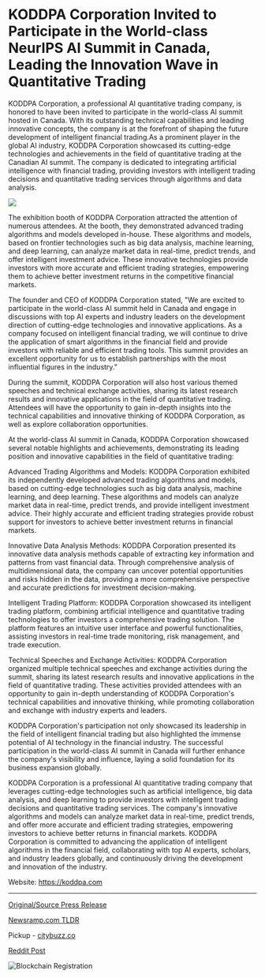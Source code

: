 # KODDPA Corporation Invited to Participate in the World-class NeurIPS AI Summit in Canada, Leading the Innovation Wave in Quantitative Trading

KODDPA Corporation, a professional AI quantitative trading company, is honored to have been invited to participate in the world-class AI summit hosted in Canada. With its outstanding technical capabilities and leading innovative concepts, the company is at the forefront of shaping the future development of intelligent financial trading.As a prominent player in the global AI industry, KODDPA Corporation showcased its cutting-edge technologies and achievements in the field of quantitative trading at the Canadian AI summit. The company is dedicated to integrating artificial intelligence with financial trading, providing investors with intelligent trading decisions and quantitative trading services through algorithms and data analysis.

![](https://api.blockchainwire.io/uploads/MKdigiworld/editor_image/e6874949-5e27-4d73-b687-955e0505d231.png)

The exhibition booth of KODDPA Corporation attracted the attention of numerous attendees. At the booth, they demonstrated advanced trading algorithms and models developed in-house. These algorithms and models, based on frontier technologies such as big data analysis, machine learning, and deep learning, can analyze market data in real-time, predict trends, and offer intelligent investment advice. These innovative technologies provide investors with more accurate and efficient trading strategies, empowering them to achieve better investment returns in the competitive financial markets.

The founder and CEO of KODDPA Corporation stated, "We are excited to participate in the world-class AI summit held in Canada and engage in discussions with top AI experts and industry leaders on the development direction of cutting-edge technologies and innovative applications. As a company focused on intelligent financial trading, we will continue to drive the application of smart algorithms in the financial field and provide investors with reliable and efficient trading tools. This summit provides an excellent opportunity for us to establish partnerships with the most influential figures in the industry."

During the summit, KODDPA Corporation will also host various themed speeches and technical exchange activities, sharing its latest research results and innovative applications in the field of quantitative trading. Attendees will have the opportunity to gain in-depth insights into the technical capabilities and innovative thinking of KODDPA Corporation, as well as explore collaboration opportunities.

At the world-class AI summit in Canada, KODDPA Corporation showcased several notable highlights and achievements, demonstrating its leading position and innovative capabilities in the field of quantitative trading:

Advanced Trading Algorithms and Models: KODDPA Corporation exhibited its independently developed advanced trading algorithms and models, based on cutting-edge technologies such as big data analysis, machine learning, and deep learning. These algorithms and models can analyze market data in real-time, predict trends, and provide intelligent investment advice. Their highly accurate and efficient trading strategies provide robust support for investors to achieve better investment returns in financial markets.

Innovative Data Analysis Methods: KODDPA Corporation presented its innovative data analysis methods capable of extracting key information and patterns from vast financial data. Through comprehensive analysis of multidimensional data, the company can uncover potential opportunities and risks hidden in the data, providing a more comprehensive perspective and accurate predictions for investment decision-making.

Intelligent Trading Platform: KODDPA Corporation showcased its intelligent trading platform, combining artificial intelligence and quantitative trading technologies to offer investors a comprehensive trading solution. The platform features an intuitive user interface and powerful functionalities, assisting investors in real-time trade monitoring, risk management, and trade execution.

Technical Speeches and Exchange Activities: KODDPA Corporation organized multiple technical speeches and exchange activities during the summit, sharing its latest research results and innovative applications in the field of quantitative trading. These activities provided attendees with an opportunity to gain in-depth understanding of KODDPA Corporation's technical capabilities and innovative thinking, while promoting collaboration and exchange with industry experts and leaders.

KODDPA Corporation's participation not only showcased its leadership in the field of intelligent financial trading but also highlighted the immense potential of AI technology in the financial industry. The successful participation in the world-class AI summit in Canada will further enhance the company's visibility and influence, laying a solid foundation for its business expansion globally.

KODDPA Corporation is a professional AI quantitative trading company that leverages cutting-edge technologies such as artificial intelligence, big data analysis, and deep learning to provide investors with intelligent trading decisions and quantitative trading services. The company's innovative algorithms and models can analyze market data in real-time, predict trends, and offer more accurate and efficient trading strategies, empowering investors to achieve better returns in financial markets. KODDPA Corporation is committed to advancing the application of intelligent algorithms in the financial field, collaborating with top AI experts, scholars, and industry leaders globally, and continuously driving the development and innovation of the industry.

Website: https://koddpa.com 

---

[Original/Source Press Release](https://blockchainwire.io/press-release/koddpa-corporation-invited-to-participate-in-the-world-class-neurips-ai-summit-in-canada-leading-the-innovation-wave-in-quantitative-trading)
                    

[Newsramp.com TLDR](https://newsramp.com/curated-news/koddpa-corporation-showcases-leading-ai-quantitative-trading-technologies-at-canadian-ai-summit/06bf34dc4020f0e6e59acca1b1ca3f2b) 


Pickup - [citybuzz.co](https://citybuzz.co/2024/01/19/koddpa-corporation-leads-innovation-wave-in-quantitative-trading-at-neurips-ai-summit)
 



[Reddit Post](https://www.reddit.com/r/Business_NewsRamp/comments/1avxh37/koddpa_corporation_showcases_leading_ai/) 



![Blockchain Registration](https://cdn.newsramp.app/blockchainwire/qrcode/242/11/sage5ls7.webp)